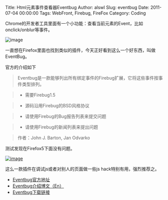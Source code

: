 Title: Html元素事件查看器Eventbug
Author: alswl
Slug: eventbug
Date: 2011-07-04 00:00:00
Tags: WebFront, Firebug, FireFox
Category: Coding

Chrome的开发者工具里面有一个小功能：查看当前元素的Event，比如onclick/onblur等事件。

![image](https://ohsolnxaa.qnssl.com/upload_dropbox/201107/chrome_event.png)

一直想在Firefox里面也找到类似的插件，今天正好看到这么一个好东西，叫做EventBug。

官方的介绍如下

> Eventbug是一款能够列出所有绑定事件的Firebug扩展，它将这些事件按事件类型排列。

>

>   * 需要Firebug1.5

>   * 源码沿用Firebug的BSD风格协议

>   * 请使用Firebug的Bug报告列表来提交问题

>   * 请使用Firebug的新闻列表来提出问题

>

> 作者：John J. Barton, Jan Odvarko

测试发现在Firefox5下面没有问题。

[![image](https://ohsolnxaa.qnssl.com/upload_dropbox/201107/eventbug.png)](http://upload-log4d.qiniudn.com/2011/07/eventbug.png)

这么一款插件在调试js或者对别人的页面做一些js hack特别有用，强烈推荐之。

  * [Eventbug官方地址](http://getfirebug.com/wiki/index.php/Firebug_Extensions#Eventbug)
  * [Eventbug介绍博文（En）](http://www.softwareishard.com/blog/firebug/eventbug-alpha-released/)
  * [Eventbug下载链接](http://getfirebug.com/releases/eventbug/)

